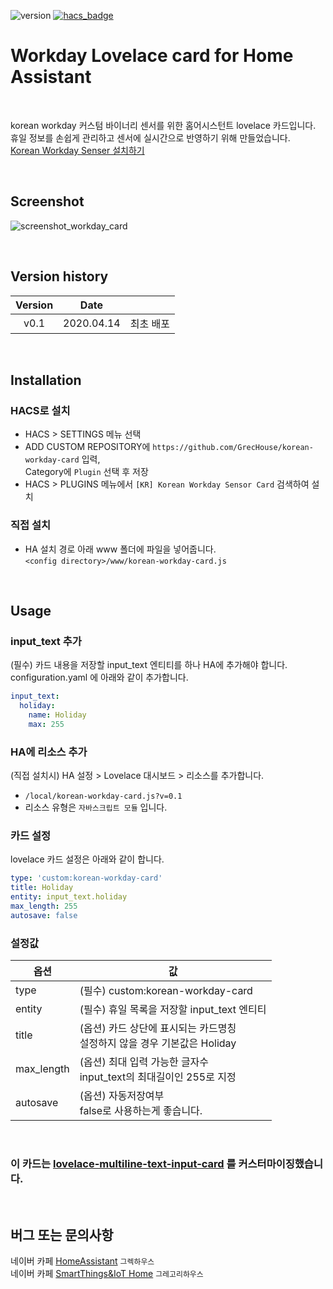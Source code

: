 ![version](https://img.shields.io/badge/version-0.1-blue)
[![hacs_badge](https://img.shields.io/badge/HACS-Custom-orange.svg)](https://github.com/custom-components/hacs)

# Workday Lovelace card for Home Assistant

<br>

korean workday 커스텀 바이너리 센서를 위한 홈어시스턴트 lovelace 카드입니다.\
휴일 정보를 손쉽게 관리하고 센서에 실시간으로 반영하기 위해 만들었습니다.\
[Korean Workday Senser 설치하기](https://github.com/GrecHouse/korean_workday)

<br>

## Screenshot

![screenshot_workday_card](https://user-images.githubusercontent.com/49514473/79179537-cff36e80-7e42-11ea-8214-f42edbbc5703.png)

<br>

## Version history
| Version | Date        |               |
| :-----: | :---------: | ------------- |
| v0.1    | 2020.04.14  | 최초 배포 |

<br>

## Installation

### HACS로 설치
- HACS > SETTINGS 메뉴 선택
- ADD CUSTOM REPOSITORY에 `https://github.com/GrecHouse/korean-workday-card` 입력, \
  Category에 `Plugin` 선택 후 저장
- HACS > PLUGINS 메뉴에서 `[KR] Korean Workday Sensor Card` 검색하여 설치

### 직접 설치
- HA 설치 경로 아래 www 폴더에 파일을 넣어줍니다.\
`<config directory>/www/korean-workday-card.js`

<br>

## Usage

### input_text 추가

(필수) 카드 내용을 저장할 input_text 엔티티를 하나 HA에 추가해야 합니다.\
configuration.yaml 에 아래와 같이 추가합니다.

```yaml
input_text:
  holiday:
    name: Holiday
    max: 255
```

###  HA에 리소스 추가
(직접 설치시) HA 설정 > Lovelace 대시보드 > 리소스를 추가합니다.
- `/local/korean-workday-card.js?v=0.1`
- 리소스 유형은 `자바스크립트 모듈` 입니다.

### 카드 설정
lovelace 카드 설정은 아래와 같이 합니다.
```yaml
type: 'custom:korean-workday-card'
title: Holiday
entity: input_text.holiday
max_length: 255
autosave: false
```

### 설정값

|옵션|값|
|--|--|
|type| (필수) custom:korean-workday-card |
|entity| (필수) 휴일 목록을 저장할 input_text 엔티티 |
|title| (옵션) 카드 상단에 표시되는 카드명칭<br>설정하지 않을 경우 기본값은 Holiday |
|max_length| (옵션) 최대 입력 가능한 글자수<br>input_text의 최대길이인 255로 지정 |
|autosave| (옵션) 자동저장여부<br>false로 사용하는게 좋습니다.|

<br>

### 이 카드는 [lovelace-multiline-text-input-card](https://github.com/faeibson/lovelace-multiline-text-input-card) 를 커스터마이징했습니다.

<br>

## 버그 또는 문의사항
네이버 카페 [HomeAssistant](https://cafe.naver.com/koreassistant/) `그렉하우스` \
네이버 카페 [SmartThings&IoT Home](https://cafe.naver.com/stsmarthome/) `그레고리하우스`

